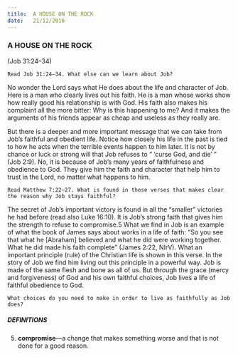 ```yaml
---
title:  A HOUSE ON THE ROCK
date:   21/12/2016
---
```


### A HOUSE ON THE ROCK
 
(Job 31:24–34)

`Read Job 31:24–34. What else can we learn about Job?`

No wonder the Lord says what He does about the life and character of Job. Here is a man who clearly lives out his faith. He is a man whose works show how really good his relationship is with God. His faith also makes his complaint all the more bitter: Why is this happening to me? And it makes the arguments of his friends appear as cheap and useless as they really are.

But there is a deeper and more important message that we can take from Job’s faithful and obedient life. Notice how closely his life in the past is tied to how he acts when the terrible events happen to him later. It is not by chance or luck or strong will that Job refuses to “ ‘curse God, and die’ ” (Job 2:9). No, it is because of Job’s many years of faithfulness and obedience to God. They give him the faith and character that help him to trust in the Lord, no matter what happens to him.

`Read Matthew 7:22–27. What is found in these verses that makes clear the reason why Job stays faithful?`

The secret of Job’s important victory is found in all the “smaller” victories he had before (read also Luke 16:10). It is Job’s strong faith that gives him the strength to refuse to compromise.5 What we find in Job is an example of what the book of James says about works in a life of faith: “So you see that what he [Abraham] believed and what he did were working together. What he did made his faith complete” (James 2:22, NIrV). What an important principle (rule) of the Christian life is shown in this verse. In the story of Job we find him living out this principle in a powerful way. Job is made of the same flesh and bone as all of us. But through the grace (mercy and forgiveness) of God and his own faithful choices, Job lives a life of faithful obedience to God.

`What choices do you need to make in order to live as faithfully as Job does?`

##### DEFINITIONS

5. **compromise**—a change that makes something worse and that is not done for a good reason.